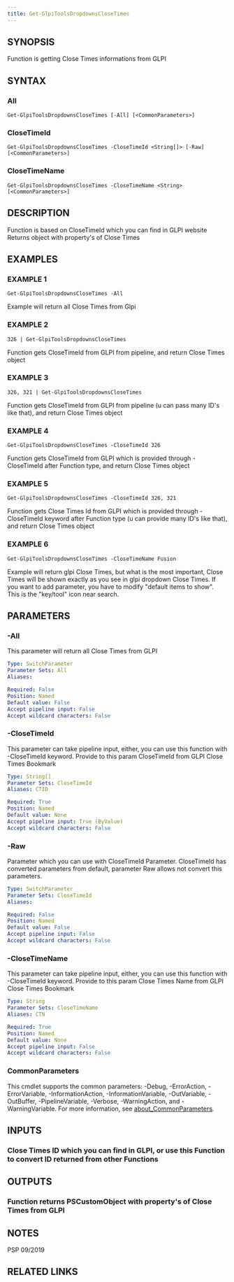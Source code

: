 ```yaml
---
title: Get-GlpiToolsDropdownsCloseTimes
---
```


## SYNOPSIS
Function is getting Close Times informations from GLPI

## SYNTAX

### All
```
Get-GlpiToolsDropdownsCloseTimes [-All] [<CommonParameters>]
```

### CloseTimeId
```
Get-GlpiToolsDropdownsCloseTimes -CloseTimeId <String[]> [-Raw] [<CommonParameters>]
```

### CloseTimeName
```
Get-GlpiToolsDropdownsCloseTimes -CloseTimeName <String> [<CommonParameters>]
```

## DESCRIPTION
Function is based on CloseTimeId which you can find in GLPI website
Returns object with property's of Close Times

## EXAMPLES

### EXAMPLE 1
```
Get-GlpiToolsDropdownsCloseTimes -All
```

Example will return all Close Times from Glpi

### EXAMPLE 2
```
326 | Get-GlpiToolsDropdownsCloseTimes
```

Function gets CloseTimeId from GLPI from pipeline, and return Close Times object

### EXAMPLE 3
```
326, 321 | Get-GlpiToolsDropdownsCloseTimes
```

Function gets CloseTimeId from GLPI from pipeline (u can pass many ID's like that), and return Close Times object

### EXAMPLE 4
```
Get-GlpiToolsDropdownsCloseTimes -CloseTimeId 326
```

Function gets CloseTimeId from GLPI which is provided through -CloseTimeId after Function type, and return Close Times object

### EXAMPLE 5
```
Get-GlpiToolsDropdownsCloseTimes -CloseTimeId 326, 321
```

Function gets Close Times Id from GLPI which is provided through -CloseTimeId keyword after Function type (u can provide many ID's like that), and return Close Times object

### EXAMPLE 6
```
Get-GlpiToolsDropdownsCloseTimes -CloseTimeName Fusion
```

Example will return glpi Close Times, but what is the most important, Close Times will be shown exactly as you see in glpi dropdown Close Times.
If you want to add parameter, you have to modify "default items to show".
This is the "key/tool" icon near search.

## PARAMETERS

### -All
This parameter will return all Close Times from GLPI

```yaml
Type: SwitchParameter
Parameter Sets: All
Aliases:

Required: False
Position: Named
Default value: False
Accept pipeline input: False
Accept wildcard characters: False
```

### -CloseTimeId
This parameter can take pipeline input, either, you can use this function with -CloseTimeId keyword.
Provide to this param CloseTimeId from GLPI Close Times Bookmark

```yaml
Type: String[]
Parameter Sets: CloseTimeId
Aliases: CTID

Required: True
Position: Named
Default value: None
Accept pipeline input: True (ByValue)
Accept wildcard characters: False
```

### -Raw
Parameter which you can use with CloseTimeId Parameter.
CloseTimeId has converted parameters from default, parameter Raw allows not convert this parameters.

```yaml
Type: SwitchParameter
Parameter Sets: CloseTimeId
Aliases:

Required: False
Position: Named
Default value: False
Accept pipeline input: False
Accept wildcard characters: False
```

### -CloseTimeName
This parameter can take pipeline input, either, you can use this function with -CloseTimeId keyword.
Provide to this param Close Times Name from GLPI Close Times Bookmark

```yaml
Type: String
Parameter Sets: CloseTimeName
Aliases: CTN

Required: True
Position: Named
Default value: None
Accept pipeline input: False
Accept wildcard characters: False
```

### CommonParameters
This cmdlet supports the common parameters: -Debug, -ErrorAction, -ErrorVariable, -InformationAction, -InformationVariable, -OutVariable, -OutBuffer, -PipelineVariable, -Verbose, -WarningAction, and -WarningVariable. For more information, see [about_CommonParameters](http://go.microsoft.com/fwlink/?LinkID=113216).

## INPUTS

### Close Times ID which you can find in GLPI, or use this Function to convert ID returned from other Functions
## OUTPUTS

### Function returns PSCustomObject with property's of Close Times from GLPI
## NOTES
PSP 09/2019

## RELATED LINKS
